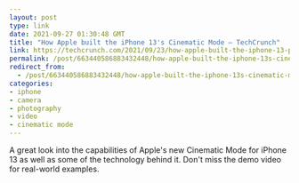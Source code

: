```yaml
---
layout: post
type: link
date: 2021-09-27 01:30:48 GMT
title: "How Apple built the iPhone 13's Cinematic Mode – TechCrunch"
link: https://techcrunch.com/2021/09/23/how-apple-built-the-iphone-13-pros-cinematic-mode/
permalink: /post/663440586883432448/how-apple-built-the-iphone-13s-cinematic-mode
redirect_from: 
  - /post/663440586883432448/how-apple-built-the-iphone-13s-cinematic-mode
categories:
- iphone
- camera
- photography
- video
- cinematic mode
---
```

<p>A great look into the capabilities of Apple's new Cinematic Mode for iPhone 13 as well as some of the technology behind it. Don't miss the demo video for real-world examples.</p>